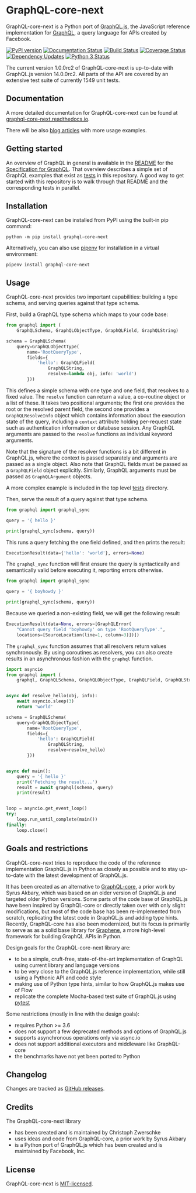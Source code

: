 # GraphQL-core-next

GraphQL-core-next is a Python port of [GraphQL.js](https://github.com/graphql/graphql-js),
the JavaScript reference implementation for [GraphQL](https://graphql.org/),
a query language for APIs created by Facebook.

[![PyPI version](https://badge.fury.io/py/GraphQL-core-next.svg)](https://badge.fury.io/py/GraphQL-core-next)
[![Documentation Status](https://readthedocs.org/projects/graphql-core-next/badge/)](https://graphql-core-next.readthedocs.io)
[![Build Status](https://travis-ci.com/graphql-python/graphql-core-next.svg?branch=master)](https://travis-ci.com/graphql-python/graphql-core-next)
[![Coverage Status](https://coveralls.io/repos/github/graphql-python/graphql-core-next/badge.svg?branch=master)](https://coveralls.io/github/graphql-python/graphql-core-next?branch=master)
[![Dependency Updates](https://pyup.io/repos/github/graphql-python/graphql-core-next/shield.svg)](https://pyup.io/repos/github/graphql-python/graphql-core-next/)
[![Python 3 Status](https://pyup.io/repos/github/graphql-python/graphql-core-next/python-3-shield.svg)](https://pyup.io/repos/github/graphql-python/graphql-core-next/)

The current version 1.0.0rc2 of GraphQL-core-next is up-to-date with GraphQL.js
version 14.0.0rc2. All parts of the API are covered by an extensive test
suite of currently 1549 unit tests.


## Documentation

A more detailed documentation for GraphQL-core-next can be found at
[graphql-core-next.readthedocs.io](https://graphql-core-next.readthedocs.io/).

There will be also [blog articles](https://cito.github.io/tags/graphql/)
with more usage examples.


## Getting started

An overview of GraphQL in general is available in the
[README](https://github.com/facebook/graphql/blob/master/README.md) for the
[Specification for GraphQL](https://github.com/facebook/graphql). That overview
describes a simple set of GraphQL examples that exist as [tests](tests)
in this repository. A good way to get started with this repository is to walk
through that README and the corresponding tests in parallel.


## Installation

GraphQL-core-next can be installed from PyPI using the built-in pip command:

    python -m pip install graphql-core-next

Alternatively, you can also use [pipenv](https://docs.pipenv.org/) for
installation in a virtual environment:

    pipenv install graphql-core-next


## Usage

GraphQL-core-next provides two important capabilities: building a type schema,
and serving queries against that type schema.

First, build a GraphQL type schema which maps to your code base:

```python
from graphql import (
    GraphQLSchema, GraphQLObjectType, GraphQLField, GraphQLString)

schema = GraphQLSchema(
    query=GraphQLObjectType(
        name='RootQueryType',
        fields={
            'hello': GraphQLField(
                GraphQLString,
                resolve=lambda obj, info: 'world')
        }))
```

This defines a simple schema with one type and one field, that resolves
to a fixed value. The `resolve` function can return a value, a co-routine
object or a list of these. It takes two positional arguments; the first one
provides the root or the resolved parent field, the second one provides a
`GraphQLResolveInfo` object which contains information about the execution
state of the query, including a `context` attribute holding per-request state
such as authentication information or database session. Any GraphQL arguments
are passed to the `resolve` functions as individual keyword arguments.

Note that the signature of the resolver functions is a bit different in
GraphQL.js, where the context is passed separately and arguments are passed
as a single object. Also note that GraphQL fields must be passed as a
`GraphQLField` object explicitly. Similarly, GraphQL arguments must be
passed as `GraphQLArgument` objects.

A more complex example is included in the top level [tests](tests) directory.

Then, serve the result of a query against that type schema.

```python
from graphql import graphql_sync

query = '{ hello }'

print(graphql_sync(schema, query))
```

This runs a query fetching the one field defined, and then prints the result:

```python
ExecutionResult(data={'hello': 'world'}, errors=None)
```

The `graphql_sync` function will first ensure the query is syntactically
and semantically valid before executing it, reporting errors otherwise.

```python
from graphql import graphql_sync

query = '{ boyhowdy }'

print(graphql_sync(schema, query))
```

Because we queried a non-existing field, we will get the following result:

```python
ExecutionResult(data=None, errors=[GraphQLError(
    "Cannot query field 'boyhowdy' on type 'RootQueryType'.",
    locations=[SourceLocation(line=1, column=3)])])
```

The `graphql_sync` function assumes that all resolvers return values
synchronously. By using coroutines as resolvers, you can also create
results in an asynchronous fashion with the `graphql` function.

```python
import asyncio
from graphql import (
    graphql, GraphQLSchema, GraphQLObjectType, GraphQLField, GraphQLString)


async def resolve_hello(obj, info):
    await asyncio.sleep(3)
    return 'world'

schema = GraphQLSchema(
    query=GraphQLObjectType(
        name='RootQueryType',
        fields={
            'hello': GraphQLField(
                GraphQLString,
                resolve=resolve_hello)
        }))


async def main():
    query = '{ hello }'
    print('Fetching the result...')
    result = await graphql(schema, query)
    print(result)


loop = asyncio.get_event_loop()
try:
    loop.run_until_complete(main())
finally:
    loop.close()
```


## Goals and restrictions

GraphQL-core-next tries to reproduce the code of the reference implementation
GraphQL.js in Python as closely as possible and to stay up-to-date with
the latest development of GraphQL.js.

It has been created as an alternative to
[GraphQL-core](https://github.com/graphql-python/graphql-core),
a prior work by Syrus Akbary, which was based on an older version of
GraphQL.js and targeted older Python versions. Some parts of the code base
of GraphQL.js have been inspired by GraphQL-core or directly taken over with
only slight modifications, but most of the code base has been re-implemented
from scratch, replicating the latest code in GraphQL.js and adding type hints.
Recently, GraphQL-core has also been modernized, but its focus is primarily
to serve as as a solid base library for [Graphene](http://graphene-python.org/),
a more high-level framework for building GraphQL APIs in Python.

Design goals for the GraphQL-core-next library are:

* to be a simple, cruft-free, state-of-the-art implementation of GraphQL using
  current library and language versions
* to be very close to the GraphQL.js reference implementation, while still
  using a Pythonic API and code style
* making use of Python type hints, similar to how GraphQL.js makes use of Flow
* replicate the complete Mocha-based test suite of GraphQL.js using
  [pytest](https://docs.pytest.org/)

Some restrictions (mostly in line with the design goals):

* requires Python >= 3.6
* does not support a few deprecated methods and options of GraphQL.js
* supports asynchronous operations only via async.io
* does not support additional executors and middleware like GraphQL-core
* the benchmarks have not yet been ported to Python


## Changelog

Changes are tracked as
[GitHub releases](https://github.com/graphql-python/graphql-core-next/releases).


## Credits

The GraphQL-core-next library
* has been created and is maintained by Christoph Zwerschke
* uses ideas and code from GraphQL-core, a prior work by Syrus Akbary
* is a Python port of GraphQL.js which has been created and is maintained
  by Facebook, Inc.


## License

GraphQL-core-next is
[MIT-licensed](https://github.com/graphql-python/graphql-core-next/blob/master/LICENSE).
